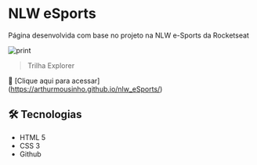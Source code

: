 # NLW eSports
Página desenvolvida com base no projeto na NLW e-Sports da Rocketseat

![print](https://user-images.githubusercontent.com/102264203/190875238-0e53bd68-8fd1-4f5a-870d-06aeaa67c2de.png)


> Trilha Explorer
> 

🔗 [Clique aqui para acessar] (https://arthurmousinho.github.io/nlw_eSports/)

## 🛠️ Tecnologias

- HTML 5
- CSS 3
- Github
